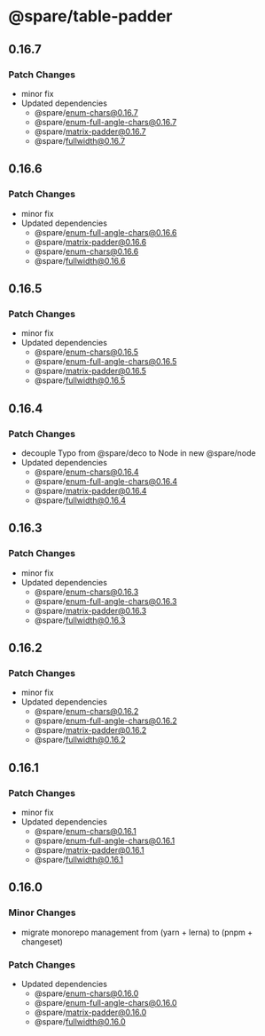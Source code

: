 # @spare/table-padder

## 0.16.7

### Patch Changes

- minor fix
- Updated dependencies
  - @spare/enum-chars@0.16.7
  - @spare/enum-full-angle-chars@0.16.7
  - @spare/matrix-padder@0.16.7
  - @spare/fullwidth@0.16.7

## 0.16.6

### Patch Changes

- minor fix
- Updated dependencies
  - @spare/enum-full-angle-chars@0.16.6
  - @spare/matrix-padder@0.16.6
  - @spare/enum-chars@0.16.6
  - @spare/fullwidth@0.16.6

## 0.16.5

### Patch Changes

- minor fix
- Updated dependencies
  - @spare/enum-chars@0.16.5
  - @spare/enum-full-angle-chars@0.16.5
  - @spare/matrix-padder@0.16.5
  - @spare/fullwidth@0.16.5

## 0.16.4

### Patch Changes

- decouple Typo from @spare/deco to Node in new @spare/node
- Updated dependencies
  - @spare/enum-chars@0.16.4
  - @spare/enum-full-angle-chars@0.16.4
  - @spare/matrix-padder@0.16.4
  - @spare/fullwidth@0.16.4

## 0.16.3

### Patch Changes

- minor fix
- Updated dependencies
  - @spare/enum-chars@0.16.3
  - @spare/enum-full-angle-chars@0.16.3
  - @spare/matrix-padder@0.16.3
  - @spare/fullwidth@0.16.3

## 0.16.2

### Patch Changes

- minor fix
- Updated dependencies
  - @spare/enum-chars@0.16.2
  - @spare/enum-full-angle-chars@0.16.2
  - @spare/matrix-padder@0.16.2
  - @spare/fullwidth@0.16.2

## 0.16.1

### Patch Changes

- minor fix
- Updated dependencies
  - @spare/enum-chars@0.16.1
  - @spare/enum-full-angle-chars@0.16.1
  - @spare/matrix-padder@0.16.1
  - @spare/fullwidth@0.16.1

## 0.16.0

### Minor Changes

- migrate monorepo management from (yarn + lerna) to (pnpm + changeset)

### Patch Changes

- Updated dependencies
  - @spare/enum-chars@0.16.0
  - @spare/enum-full-angle-chars@0.16.0
  - @spare/matrix-padder@0.16.0
  - @spare/fullwidth@0.16.0
